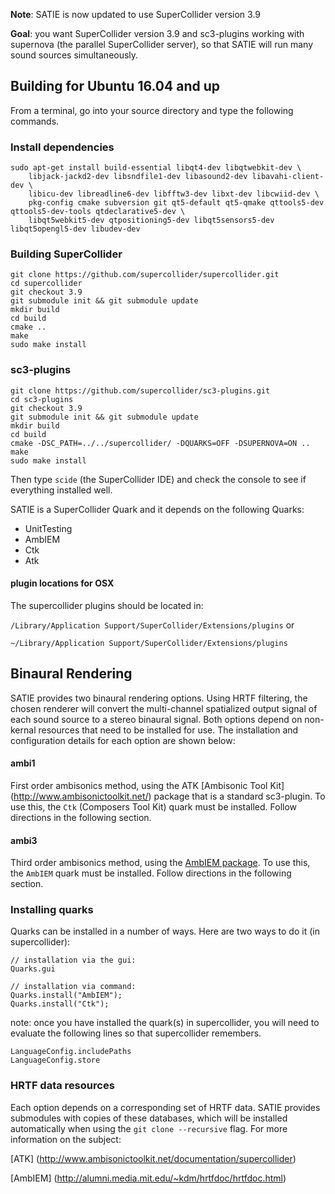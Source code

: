 **Note**: SATIE is now updated to use SuperCollider version 3.9

**Goal**: you want SuperCollider version 3.9 and sc3-plugins working with supernova (the parallel SuperCollider server), so that SATIE will run many sound sources simultaneously.

Building for Ubuntu 16.04 and up
-------------------------

From a terminal, go into your source directory and type the following commands.

### Install dependencies

```
sudo apt-get install build-essential libqt4-dev libqtwebkit-dev \
    libjack-jackd2-dev libsndfile1-dev libasound2-dev libavahi-client-dev \
    libicu-dev libreadline6-dev libfftw3-dev libxt-dev libcwiid-dev \
    pkg-config cmake subversion git qt5-default qt5-qmake qttools5-dev qttools5-dev-tools qtdeclarative5-dev \
    libqt5webkit5-dev qtpositioning5-dev libqt5sensors5-dev libqt5opengl5-dev libudev-dev
```

### Building SuperCollider
```
git clone https://github.com/supercollider/supercollider.git
cd supercollider
git checkout 3.9
git submodule init && git submodule update
mkdir build
cd build
cmake ..
make
sudo make install
```

### sc3-plugins
```
git clone https://github.com/supercollider/sc3-plugins.git
cd sc3-plugins
git checkout 3.9
git submodule init && git submodule update
mkdir build
cd build
cmake -DSC_PATH=../../supercollider/ -DQUARKS=OFF -DSUPERNOVA=ON ..
make
sudo make install
```

Then type `scide` (the SuperCollider IDE) and check the console to see if everything installed well.

SATIE is a SuperCollider Quark and it depends on the following Quarks:

- UnitTesting
- AmbIEM
- Ctk
- Atk


####  plugin locations for OSX
The supercollider plugins should be located in:

`/Library/Application Support/SuperCollider/Extensions/plugins`
or

`~/Library/Application Support/SuperCollider/Extensions/plugins`

## Binaural Rendering
SATIE provides two binaural rendering options. Using HRTF filtering, the chosen renderer will convert the multi-channel spatialized output signal of each sound source to a stereo binaural signal. Both options depend on non-kernal resources that need to be installed for use. The installation and configuration details for each option are shown below:
#### ambi1
First order ambisonics method, using the ATK [Ambisonic Tool Kit] (http://www.ambisonictoolkit.net/)  package that is a standard sc3-plugin. To use this, the `Ctk` (Composers Tool Kit) quark must be installed. Follow directions in the following section.
#### ambi3
Third order ambisonics method, using the [AmbIEM package](http://sonenvir.at/downloads/sc3/ambiem/). To use this, the `AmbIEM` quark must be installed. Follow directions in the following section.
### Installing quarks
Quarks can be installed in a number of ways. Here are two ways to do it (in supercollider):

~~~~
// installation via the gui:
Quarks.gui

// installation via command:
Quarks.install("AmbIEM");
Quarks.install("Ctk");
~~~~

note:  once you have installed the quark(s) in supercollider, you will need to evaluate the following lines so that supercollider remembers.

~~~~
LanguageConfig.includePaths
LanguageConfig.store
~~~~

### HRTF data resources
Each option depends on a corresponding set of HRTF data. SATIE provides submodules with copies of these databases, which will be installed automatically when using the `git clone --recursive` flag. For more information on the subject:

[ATK] (http://www.ambisonictoolkit.net/documentation/supercollider)

[AmbIEM] (http://alumni.media.mit.edu/~kdm/hrtfdoc/hrtfdoc.html)

